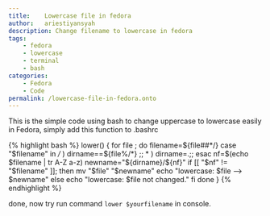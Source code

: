 ```yaml
---
title:    Lowercase file in fedora
author:   ariestiyansyah
description: Change filename to lowercase in fedora
tags:
    - fedora
    - lowercase
    - terminal
    - bash
categories:
    - Fedora
    - Code
permalink: /lowercase-file-in-fedora.onto
---
```


This is the simple code using bash to change uppercase to lowercase easily in
Fedora, simply add this function to .bashrc 

{% highlight bash %}
lower() {
  for file ; do
    filename=${file##*/}
    case "$filename" in
    */* ) dirname==${file%/*} ;;
      * ) dirname=.;;
    esac
    nf=$(echo $filename | tr A-Z a-z)
    newname="${dirname}/${nf}"
    if [[ "$nf" != "$filename" ]]; then
      mv "$file" "$newname"
      echo "lowercase: $file --> $newname"
    else
      echo "lowercase: $file not changed."
    fi
  done
}
{% endhighlight %}

done, now try run command `lower $yourfilename` in console.

